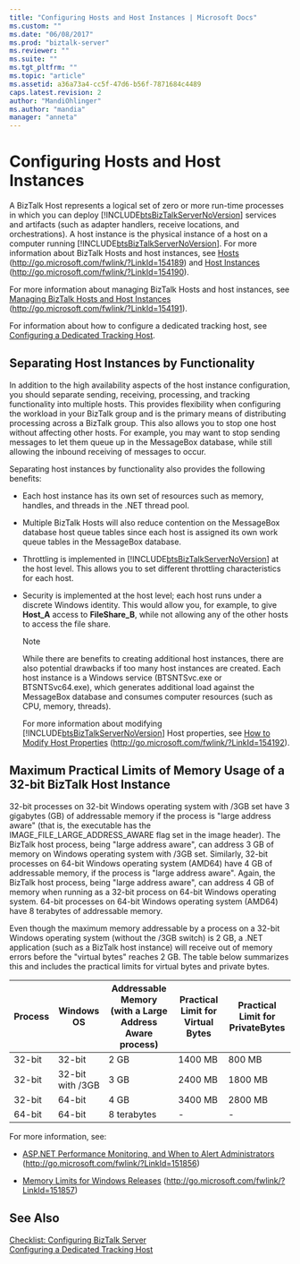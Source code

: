 ```yaml
---
title: "Configuring Hosts and Host Instances | Microsoft Docs"
ms.custom: ""
ms.date: "06/08/2017"
ms.prod: "biztalk-server"
ms.reviewer: ""
ms.suite: ""
ms.tgt_pltfrm: ""
ms.topic: "article"
ms.assetid: a36a73a4-cc5f-47d6-b56f-7871684c4489
caps.latest.revision: 2
author: "MandiOhlinger"
ms.author: "mandia"
manager: "anneta"
---
```

# Configuring Hosts and Host Instances
A BizTalk Host represents a logical set of zero or more run-time processes in which you can deploy [!INCLUDE[btsBizTalkServerNoVersion](../includes/btsbiztalkservernoversion-md.md)] services and artifacts (such as adapter handlers, receive locations, and orchestrations). A host instance is the physical instance of a host on a computer running [!INCLUDE[btsBizTalkServerNoVersion](../includes/btsbiztalkservernoversion-md.md)]. For more information about BizTalk Hosts and host instances, see [Hosts](http://go.microsoft.com/fwlink/?LinkId=154189) (<http://go.microsoft.com/fwlink/?LinkId=154189>) and [Host Instances](http://go.microsoft.com/fwlink/?LinkId=154190) (<http://go.microsoft.com/fwlink/?LinkId=154190>).  
  
 For more information about managing BizTalk Hosts and host instances, see [Managing BizTalk Hosts and Host Instances](http://go.microsoft.com/fwlink/?LinkId=154191) (http://go.microsoft.com/fwlink/?LinkId=154191).  
  
 For information about how to configure a dedicated tracking host, see [Configuring a Dedicated Tracking Host](../technical-guides/configuring-a-dedicated-tracking-host.md).  
  
## Separating Host Instances by Functionality  
 In addition to the high availability aspects of the host instance configuration, you should separate sending, receiving, processing, and tracking functionality into multiple hosts. This provides flexibility when configuring the workload in your BizTalk group and is the primary means of distributing processing across a BizTalk group. This also allows you to stop one host without affecting other hosts. For example, you may want to stop sending messages to let them queue up in the MessageBox database, while still allowing the inbound receiving of messages to occur.  
  
 Separating host instances by functionality also provides the following benefits:  
  
- Each host instance has its own set of resources such as memory, handles, and threads in the .NET thread pool.  
  
- Multiple BizTalk Hosts will also reduce contention on the MessageBox database host queue tables since each host is assigned its own work queue tables in the MessageBox database.  
  
- Throttling is implemented in [!INCLUDE[btsBizTalkServerNoVersion](../includes/btsbiztalkservernoversion-md.md)] at the host level. This allows you to set different throttling characteristics for each host.  
  
- Security is implemented at the host level; each host runs under a discrete Windows identity. This would allow you, for example, to give **Host_A** access to **FileShare_B**, while not allowing any of the other hosts to access the file share.  
  
  > [!NOTE]  
  >  While there are benefits to creating additional host instances, there are also potential drawbacks if too many host instances are created. Each host instance is a Windows service (BTSNTSvc.exe or BTSNTSvc64.exe), which generates additional load against the MessageBox database and consumes computer resources (such as CPU, memory, threads).  
  
  For more information about modifying [!INCLUDE[btsBizTalkServerNoVersion](../includes/btsbiztalkservernoversion-md.md)] Host properties, see [How to Modify Host Properties](http://go.microsoft.com/fwlink/?LinkId=154192) (<http://go.microsoft.com/fwlink/?LinkId=154192>).  
  
##  <a name="BKMK_MemLimit"></a> Maximum Practical Limits of Memory Usage of a 32-bit BizTalk Host Instance  
 32-bit processes on 32-bit Windows operating system with /3GB set have 3 gigabytes (GB) of addressable memory if the process is "large address aware" (that is, the executable has the IMAGE_FILE_LARGE_ADDRESS_AWARE flag set in the image header).  The BizTalk host process, being "large address aware", can address 3 GB of memory on Windows operating system with /3GB set.  Similarly, 32-bit processes on 64-bit Windows operating system (AMD64) have 4 GB of addressable memory, if the process is "large address aware".  Again, the BizTalk host process, being "large address aware", can address 4 GB of memory when running as a 32-bit process on 64-bit Windows operating system. 64-bit processes on 64-bit Windows operating system (AMD64) have 8 terabytes of addressable memory.  
  
 Even though the maximum memory addressable by a process on a 32-bit Windows operating system (without the /3GB switch) is 2 GB, a .NET application (such as a BizTalk host instance) will receive out of memory errors before the "virtual bytes" reaches 2 GB. The table below summarizes this and includes the practical limits for virtual bytes and private bytes.  
  
|Process|Windows OS|Addressable Memory (with a Large Address Aware process)|Practical Limit for Virtual Bytes|Practical Limit for PrivateBytes|  
|-------------|----------------|---------------------------------------------------------------|---------------------------------------|--------------------------------------|  
|32-bit|32-bit|2 GB|1400 MB|800 MB|  
|32-bit|32-bit with /3GB|3 GB|2400 MB|1800 MB|  
|32-bit|64-bit|4 GB|3400 MB|2800 MB|  
|64-bit|64-bit|8 terabytes|-|-|  
  
 For more information, see:  
  
-   [ASP.NET Performance Monitoring, and When to Alert Administrators](http://go.microsoft.com/fwlink/?LinkId=151856) (http://go.microsoft.com/fwlink/?LinkId=151856)  
  
-   [Memory Limits for Windows Releases](http://go.microsoft.com/fwlink/?LinkId=151857) (http://go.microsoft.com/fwlink/?LinkId=151857)  
  
## See Also  
 [Checklist: Configuring BizTalk Server](../technical-guides/checklist-configuring-biztalk-server.md)   
 [Configuring a Dedicated Tracking Host](../technical-guides/configuring-a-dedicated-tracking-host.md)